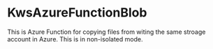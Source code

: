 # KwsAzureFunctionBlob
This is Azure Function for copying files from witing the same stroage account in Azure. This is in non-isolated mode.